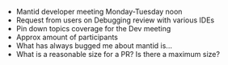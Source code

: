 - Mantid developer meeting Monday-Tuesday noon
- Request from users on Debugging review with various IDEs
- Pin down topics coverage for the Dev meeting
- Approx amount of participants
- What has always bugged me about mantid is...
- What is a reasonable size for a PR? Is there a maximum size?
